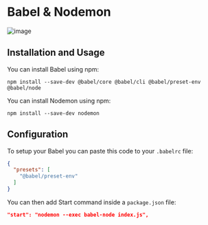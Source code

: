 # Babel & Nodemon

![image](https://i.morioh.com/f720086fa0.png)

## Installation and Usage

You can install Babel using npm:

```
npm install --save-dev @babel/core @babel/cli @babel/preset-env @babel/node
```

You can install Nodemon using npm:

```
npm install --save-dev nodemon
```

## Configuration

To setup your Babel you can paste this code to your `.babelrc` file:

```json
{
  "presets": [
    "@babel/preset-env"
  ]
}
```

You can then add Start command inside a `package.json` file:

```json
"start": "nodemon --exec babel-node index.js",
```
